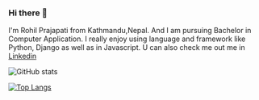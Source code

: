 <style>
  .box{
    width:100%;
  }
</style>
### Hi there 👋

I'm Rohil Prajapati from Kathmandu,Nepal. And I am pursuing Bachelor in Computer Application. I really enjoy using language and framework like Python, Django as well as in Javascript. U can also check me out me in [Linkedin](https://www.linkedin.com/in/rohilprajapati/)


<span class="box">![GitHub stats](https://github-readme-stats.vercel.app/api?username=RohilPrajapati&show_icons=true)  </span>


<span class="box">[![Top Langs](https://github-readme-stats.vercel.app/api/top-langs/?username=RohilPrajapati)](https://github.com/anuraghazra/github-readme-stats)</span>
